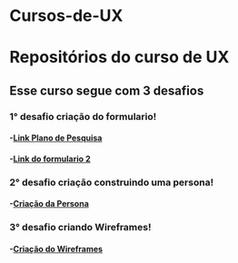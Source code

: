 # Cursos-de-UX
# Repositórios do curso de UX
## Esse curso segue com 3 desafios 
### 1° desafio criação do formulario!
####    -[Link Plano de Pesquisa](https://docs.google.com/document/d/1XNhsWCmikrtyz5d9bJqzpfM_ChdmOfEZ81viThOLn_g/edit)
####    -[Link do formulario 2](https://docs.google.com/forms/d/e/1FAIpQLScnno4ge6bpuqCtg_GW4I7L4XDrl7dy4rmsClIhua4nQAW6ZQ/viewform)
### 2° desafio criação construindo uma persona!
####    -[Criação da Persona](https://www.figma.com/file/fe9h7NOiQcsvW5Ia4ur0lN/Persona?node-id=1%3A2)
### 3° desafio criando Wireframes!
####    -[Criação do Wireframes](https://www.figma.com/file/Wd97d5rGxxb3tO1FaPt4nA/Wireframe?node-id=2%3A17)
